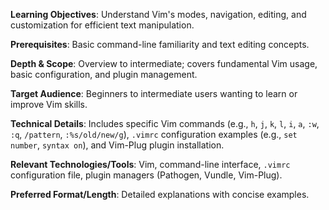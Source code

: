**Learning Objectives**: Understand Vim's modes, navigation, editing, and customization for efficient text manipulation.

**Prerequisites**: Basic command-line familiarity and text editing concepts.

**Depth & Scope**: Overview to intermediate; covers fundamental Vim usage, basic configuration, and plugin management.

**Target Audience**: Beginners to intermediate users wanting to learn or improve Vim skills.

**Technical Details**: Includes specific Vim commands (e.g., `h`, `j`, `k`, `l`, `i`, `a`, `:w`, `:q`, `/pattern`, `:%s/old/new/g`), `.vimrc` configuration examples (e.g., `set number`, `syntax on`), and Vim-Plug plugin installation.

**Relevant Technologies/Tools**: Vim, command-line interface, `.vimrc` configuration file, plugin managers (Pathogen, Vundle, Vim-Plug).

**Preferred Format/Length**: Detailed explanations with concise examples.
